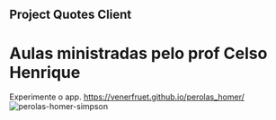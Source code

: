 ## Project Quotes Client

# Aulas ministradas pelo prof Celso Henrique

Experimente o app.
https://venerfruet.github.io/perolas_homer/
![perolas-homer-simpson](https://user-images.githubusercontent.com/105865020/181456367-a1d68fed-b1f7-4b77-86f9-ad19be19cbd0.jpg)
